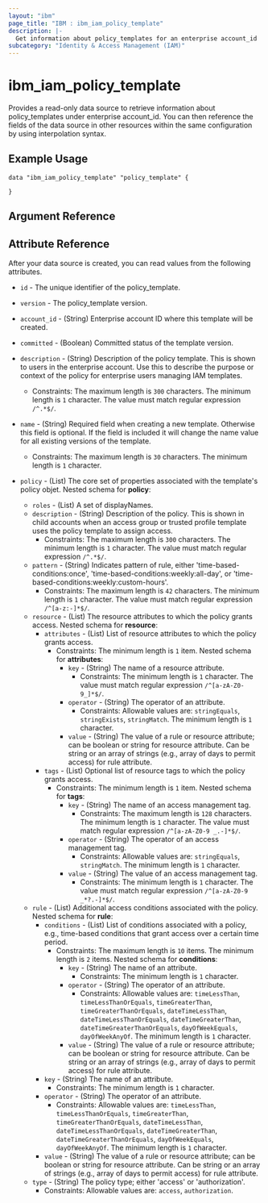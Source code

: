 ```yaml
---
layout: "ibm"
page_title: "IBM : ibm_iam_policy_template"
description: |-
  Get information about policy_templates for an enterprise account_id
subcategory: "Identity & Access Management (IAM)"
---
```


# ibm_iam_policy_template

Provides a read-only data source to retrieve information about policy_templates under enterprise account_id. You can then reference the fields of the data source in other resources within the same configuration by using interpolation syntax.

## Example Usage

```hcl
data "ibm_iam_policy_template" "policy_template" {

}
```

## Argument Reference

## Attribute Reference

After your data source is created, you can read values from the following attributes.

* `id` - The unique identifier of the policy_template.
* `version` - The policy_template version.
* `account_id` - (String) Enterprise account ID where this template will be created.

* `committed` - (Boolean) Committed status of the template version.

* `description` - (String) Description of the policy template. This is shown to users in the enterprise account. Use this to describe the purpose or context of the policy for enterprise users managing IAM templates.
  * Constraints: The maximum length is `300` characters. The minimum length is `1` character. The value must match regular expression `/^.*$/`.

* `name` - (String) Required field when creating a new template. Otherwise this field is optional. If the field is included it will change the name value for all existing versions of the template.
  * Constraints: The maximum length is `30` characters. The minimum length is `1` character.

* `policy` - (List) The core set of properties associated with the template's policy objet.
Nested schema for **policy**:
	* `roles` - (List) A set of displayNames.
	* `description` - (String) Description of the policy. This is shown in child accounts when an access group or trusted profile template uses the policy template to assign access.
	  * Constraints: The maximum length is `300` characters. The minimum length is `1` character. The value must match regular expression `/^.*$/`.
	* `pattern` - (String) Indicates pattern of rule, either 'time-based-conditions:once', 'time-based-conditions:weekly:all-day', or 'time-based-conditions:weekly:custom-hours'.
	  * Constraints: The maximum length is `42` characters. The minimum length is `1` character. The value must match regular expression `/^[a-z:-]*$/`.
	* `resource` - (List) The resource attributes to which the policy grants access.
	Nested schema for **resource**:
		* `attributes` - (List) List of resource attributes to which the policy grants access.
		  * Constraints: The minimum length is `1` item.
		Nested schema for **attributes**:
			* `key` - (String) The name of a resource attribute.
			  * Constraints: The minimum length is `1` character. The value must match regular expression `/^[a-zA-Z0-9_]*$/`.
			* `operator` - (String) The operator of an attribute.
			  * Constraints: Allowable values are: `stringEquals`, `stringExists`, `stringMatch`. The minimum length is `1` character.
			* `value` - (String) The value of a rule or resource attribute; can be boolean or string for resource attribute. Can be string or an array of strings (e.g., array of days to permit access) for rule attribute.
		* `tags` - (List) Optional list of resource tags to which the policy grants access.
		  * Constraints: The minimum length is `1` item.
		Nested schema for **tags**:
			* `key` - (String) The name of an access management tag.
			  * Constraints: The maximum length is `128` characters. The minimum length is `1` character. The value must match regular expression `/^[a-zA-Z0-9 _.-]*$/`.
			* `operator` - (String) The operator of an access management tag.
			  * Constraints: Allowable values are: `stringEquals`, `stringMatch`. The minimum length is `1` character.
			* `value` - (String) The value of an access management tag.
			  * Constraints: The minimum length is `1` character. The value must match regular expression `/^[a-zA-Z0-9 _*?.-]*$/`.
	* `rule` - (List) Additional access conditions associated with the policy.
	Nested schema for **rule**:
		* `conditions` - (List) List of conditions associated with a policy, e.g., time-based conditions that grant access over a certain time period.
		  * Constraints: The maximum length is `10` items. The minimum length is `2` items.
		Nested schema for **conditions**:
			* `key` - (String) The name of an attribute.
			  * Constraints: The minimum length is `1` character.
			* `operator` - (String) The operator of an attribute.
			  * Constraints: Allowable values are: `timeLessThan`, `timeLessThanOrEquals`, `timeGreaterThan`, `timeGreaterThanOrEquals`, `dateTimeLessThan`, `dateTimeLessThanOrEquals`, `dateTimeGreaterThan`, `dateTimeGreaterThanOrEquals`, `dayOfWeekEquals`, `dayOfWeekAnyOf`. The minimum length is `1` character.
			* `value` - (String) The value of a rule or resource attribute; can be boolean or string for resource attribute. Can be string or an array of strings (e.g., array of days to permit access) for rule attribute.
		* `key` - (String) The name of an attribute.
		  * Constraints: The minimum length is `1` character.
		* `operator` - (String) The operator of an attribute.
		  * Constraints: Allowable values are: `timeLessThan`, `timeLessThanOrEquals`, `timeGreaterThan`, `timeGreaterThanOrEquals`, `dateTimeLessThan`, `dateTimeLessThanOrEquals`, `dateTimeGreaterThan`, `dateTimeGreaterThanOrEquals`, `dayOfWeekEquals`, `dayOfWeekAnyOf`. The minimum length is `1` character.
		* `value` - (String) The value of a rule or resource attribute; can be boolean or string for resource attribute. Can be string or an array of strings (e.g., array of days to permit access) for rule attribute.
	* `type` - (String) The policy type; either 'access' or 'authorization'.
	  * Constraints: Allowable values are: `access`, `authorization`.

